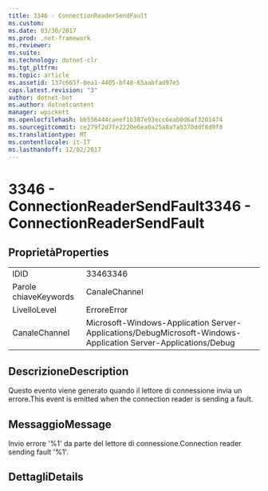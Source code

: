 ```yaml
---
title: 3346 - ConnectionReaderSendFault
ms.custom: 
ms.date: 03/30/2017
ms.prod: .net-framework
ms.reviewer: 
ms.suite: 
ms.technology: dotnet-clr
ms.tgt_pltfrm: 
ms.topic: article
ms.assetid: 137c665f-0ea1-4405-bf48-65aabfad97e5
caps.latest.revision: "3"
author: dotnet-bot
ms.author: dotnetcontent
manager: wpickett
ms.openlocfilehash: bb556444caeef1b387e93ecc6eab0d6af3201474
ms.sourcegitcommit: ce279f2d7fe2220e6ea0a25a8a7a5370ddf8d9f0
ms.translationtype: MT
ms.contentlocale: it-IT
ms.lasthandoff: 12/02/2017
---
```

# <a name="3346---connectionreadersendfault"></a><span data-ttu-id="39e44-102">3346 - ConnectionReaderSendFault</span><span class="sxs-lookup"><span data-stu-id="39e44-102">3346 - ConnectionReaderSendFault</span></span>
## <a name="properties"></a><span data-ttu-id="39e44-103">Proprietà</span><span class="sxs-lookup"><span data-stu-id="39e44-103">Properties</span></span>  
  
|||  
|-|-|  
|<span data-ttu-id="39e44-104">ID</span><span class="sxs-lookup"><span data-stu-id="39e44-104">ID</span></span>|<span data-ttu-id="39e44-105">3346</span><span class="sxs-lookup"><span data-stu-id="39e44-105">3346</span></span>|  
|<span data-ttu-id="39e44-106">Parole chiave</span><span class="sxs-lookup"><span data-stu-id="39e44-106">Keywords</span></span>|<span data-ttu-id="39e44-107">Canale</span><span class="sxs-lookup"><span data-stu-id="39e44-107">Channel</span></span>|  
|<span data-ttu-id="39e44-108">Livello</span><span class="sxs-lookup"><span data-stu-id="39e44-108">Level</span></span>|<span data-ttu-id="39e44-109">Errore</span><span class="sxs-lookup"><span data-stu-id="39e44-109">Error</span></span>|  
|<span data-ttu-id="39e44-110">Canale</span><span class="sxs-lookup"><span data-stu-id="39e44-110">Channel</span></span>|<span data-ttu-id="39e44-111">Microsoft-Windows-Application Server-Applications/Debug</span><span class="sxs-lookup"><span data-stu-id="39e44-111">Microsoft-Windows-Application Server-Applications/Debug</span></span>|  
  
## <a name="description"></a><span data-ttu-id="39e44-112">Descrizione</span><span class="sxs-lookup"><span data-stu-id="39e44-112">Description</span></span>  
 <span data-ttu-id="39e44-113">Questo evento viene generato quando il lettore di connessione invia un errore.</span><span class="sxs-lookup"><span data-stu-id="39e44-113">This event is emitted when the connection reader is sending a fault.</span></span>  
  
## <a name="message"></a><span data-ttu-id="39e44-114">Messaggio</span><span class="sxs-lookup"><span data-stu-id="39e44-114">Message</span></span>  
 <span data-ttu-id="39e44-115">Invio errore '%1' da parte del lettore di connessione.</span><span class="sxs-lookup"><span data-stu-id="39e44-115">Connection reader sending fault '%1'.</span></span>  
  
## <a name="details"></a><span data-ttu-id="39e44-116">Dettagli</span><span class="sxs-lookup"><span data-stu-id="39e44-116">Details</span></span>
